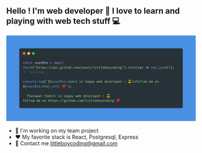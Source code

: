 ## Hello ! I'm web developer 🚀 I love to learn and playing with web tech stuff 💻

![Cover](carbon%20%281%29.png)

- 🚀 I'm working on my team project
- ❤️ My favorite stack is React, Postgresql, Express
- 💬 Contact me littleboycoding@gmail.com

<!--
**littleboycoding/littleboycoding** is a ✨ _special_ ✨ repository because its `README.md` (this file) appears on your GitHub profile.

Here are some ideas to get you started:

- 🔭 I’m currently working on ...
- 🌱 I’m currently learning ...
- 👯 I’m looking to collaborate on ...
- 🤔 I’m looking for help with ...
- 💬 Ask me about ...
- 📫 How to reach me: ...
- 😄 Pronouns: ...
- ⚡ Fun fact: ...
-->
